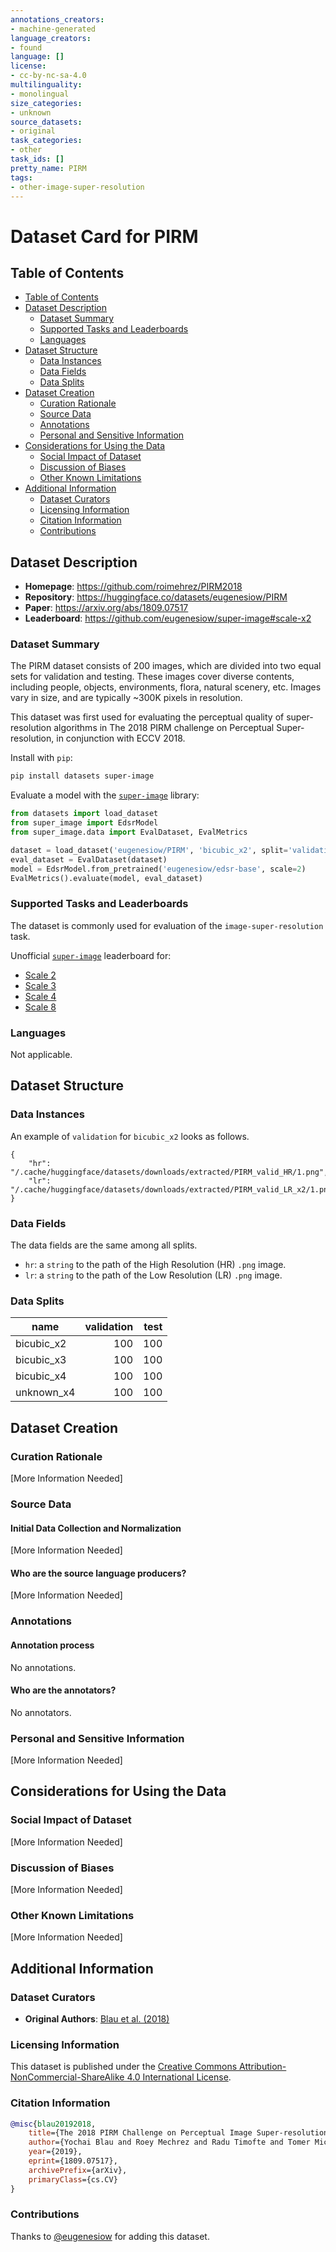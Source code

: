 ```yaml
---
annotations_creators:
- machine-generated
language_creators:
- found
language: []
license:
- cc-by-nc-sa-4.0
multilinguality:
- monolingual
size_categories:
- unknown
source_datasets:
- original
task_categories:
- other
task_ids: []
pretty_name: PIRM
tags:
- other-image-super-resolution
---
```


# Dataset Card for PIRM

## Table of Contents
- [Table of Contents](#table-of-contents)
- [Dataset Description](#dataset-description)
  - [Dataset Summary](#dataset-summary)
  - [Supported Tasks and Leaderboards](#supported-tasks-and-leaderboards)
  - [Languages](#languages)
- [Dataset Structure](#dataset-structure)
  - [Data Instances](#data-instances)
  - [Data Fields](#data-fields)
  - [Data Splits](#data-splits)
- [Dataset Creation](#dataset-creation)
  - [Curation Rationale](#curation-rationale)
  - [Source Data](#source-data)
  - [Annotations](#annotations)
  - [Personal and Sensitive Information](#personal-and-sensitive-information)
- [Considerations for Using the Data](#considerations-for-using-the-data)
  - [Social Impact of Dataset](#social-impact-of-dataset)
  - [Discussion of Biases](#discussion-of-biases)
  - [Other Known Limitations](#other-known-limitations)
- [Additional Information](#additional-information)
  - [Dataset Curators](#dataset-curators)
  - [Licensing Information](#licensing-information)
  - [Citation Information](#citation-information)
  - [Contributions](#contributions)

## Dataset Description

- **Homepage**: https://github.com/roimehrez/PIRM2018
- **Repository**: https://huggingface.co/datasets/eugenesiow/PIRM
- **Paper**: https://arxiv.org/abs/1809.07517
- **Leaderboard**: https://github.com/eugenesiow/super-image#scale-x2

### Dataset Summary

The PIRM dataset consists of 200 images, which are divided into two equal sets for validation and testing. 
These images cover diverse contents, including people, objects, environments, flora, natural scenery, etc. 
Images vary in size, and are typically ~300K pixels in resolution.

This dataset was first used for evaluating the perceptual quality of super-resolution algorithms in The 2018 PIRM 
challenge on Perceptual Super-resolution, in conjunction with ECCV 2018.

Install with `pip`:
```bash
pip install datasets super-image
```

Evaluate a model with the [`super-image`](https://github.com/eugenesiow/super-image) library:
```python
from datasets import load_dataset
from super_image import EdsrModel
from super_image.data import EvalDataset, EvalMetrics

dataset = load_dataset('eugenesiow/PIRM', 'bicubic_x2', split='validation')
eval_dataset = EvalDataset(dataset)
model = EdsrModel.from_pretrained('eugenesiow/edsr-base', scale=2)
EvalMetrics().evaluate(model, eval_dataset)
```

### Supported Tasks and Leaderboards

The dataset is commonly used for evaluation of the `image-super-resolution` task.

Unofficial [`super-image`](https://github.com/eugenesiow/super-image) leaderboard for:
- [Scale 2](https://github.com/eugenesiow/super-image#scale-x2)
- [Scale 3](https://github.com/eugenesiow/super-image#scale-x3)
- [Scale 4](https://github.com/eugenesiow/super-image#scale-x4)
- [Scale 8](https://github.com/eugenesiow/super-image#scale-x8)

### Languages

Not applicable.

## Dataset Structure

### Data Instances

An example of `validation` for `bicubic_x2` looks as follows.
```
{
    "hr": "/.cache/huggingface/datasets/downloads/extracted/PIRM_valid_HR/1.png",
    "lr": "/.cache/huggingface/datasets/downloads/extracted/PIRM_valid_LR_x2/1.png"
}
```

### Data Fields

The data fields are the same among all splits.

- `hr`: a `string` to the path of the High Resolution (HR) `.png` image.
- `lr`: a `string` to the path of the Low Resolution (LR) `.png` image.

### Data Splits

| name  |validation|test|
|-------|---:|---:|
|bicubic_x2|100|100|
|bicubic_x3|100|100|
|bicubic_x4|100|100|
|unknown_x4|100|100|

## Dataset Creation

### Curation Rationale

[More Information Needed]

### Source Data

#### Initial Data Collection and Normalization

[More Information Needed]

#### Who are the source language producers?

[More Information Needed]

### Annotations

#### Annotation process

No annotations.

#### Who are the annotators?

No annotators.

### Personal and Sensitive Information

[More Information Needed]

## Considerations for Using the Data

### Social Impact of Dataset

[More Information Needed]

### Discussion of Biases

[More Information Needed]

### Other Known Limitations

[More Information Needed]

## Additional Information

### Dataset Curators

- **Original Authors**: [Blau et al. (2018)](https://arxiv.org/abs/1809.07517)

### Licensing Information

This dataset is published under the [Creative Commons Attribution-NonCommercial-ShareAlike 4.0 International License](https://creativecommons.org/licenses/by-nc-sa/4.0/).

### Citation Information

```bibtex
@misc{blau20192018,
    title={The 2018 PIRM Challenge on Perceptual Image Super-resolution}, 
    author={Yochai Blau and Roey Mechrez and Radu Timofte and Tomer Michaeli and Lihi Zelnik-Manor},
    year={2019},
    eprint={1809.07517},
    archivePrefix={arXiv},
    primaryClass={cs.CV}
}
```

### Contributions

Thanks to [@eugenesiow](https://github.com/eugenesiow) for adding this dataset.
